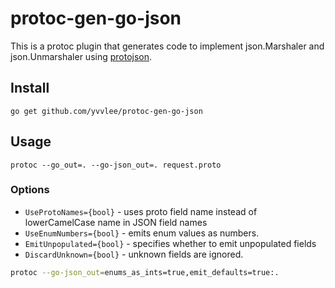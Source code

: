 # protoc-gen-go-json

This is a protoc plugin that generates code to implement json.Marshaler and json.Unmarshaler using [protojson](google.golang.org/protobuf/encoding/protojson).

## Install

```
go get github.com/yvvlee/protoc-gen-go-json
```

## Usage

```
protoc --go_out=. --go-json_out=. request.proto
```


### Options

- `UseProtoNames={bool}` - uses proto field name instead of lowerCamelCase name in JSON field names
- `UseEnumNumbers={bool}` - emits enum values as numbers.
- `EmitUnpopulated={bool}` - specifies whether to emit unpopulated fields
- `DiscardUnknown={bool}` - unknown fields are ignored.

```sh
protoc --go-json_out=enums_as_ints=true,emit_defaults=true:.
```
